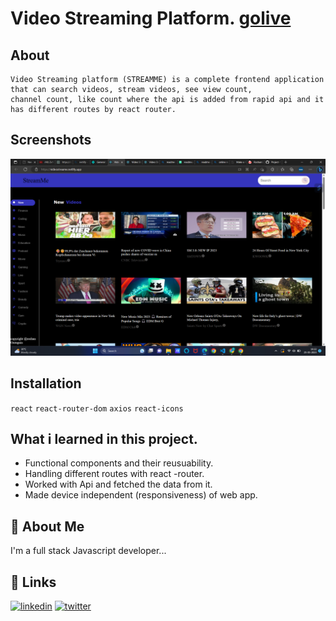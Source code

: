 
# Video Streaming Platform. [golive](https://videostreame.netlify.app/)

## About 
    Video Streaming platform (STREAMME) is a complete frontend application that can search videos, stream videos, see view count,
    channel count, like count where the api is added from rapid api and it has different routes by react router.

## Screenshots

![App Screenshot](./src/utils/Screenshot%20(24).png)
## Installation

`
    react
`
`
    react-router-dom
`
`
    axios
`
`
    react-icons
`

## What i learned in this project.

- Functional components and their reusuability.
- Handling different routes with react -router.
- Worked with Api and fetched the data from it.
- Made device independent (responsiveness) of web app.


## 🚀 About Me
I'm a full stack Javascript developer...


## 🔗 Links

[![linkedin](https://img.shields.io/badge/linkedin-0A66C2?style=for-the-badge&logo=linkedin&logoColor=white)](https://www.linkedin.com/in/roshan-guragain-guragain-747aa4245/)
[![twitter](https://img.shields.io/badge/twitter-1DA1F2?style=for-the-badge&logo=twitter&logoColor=white)](https://twitter.com/RoshanGuragain3)




